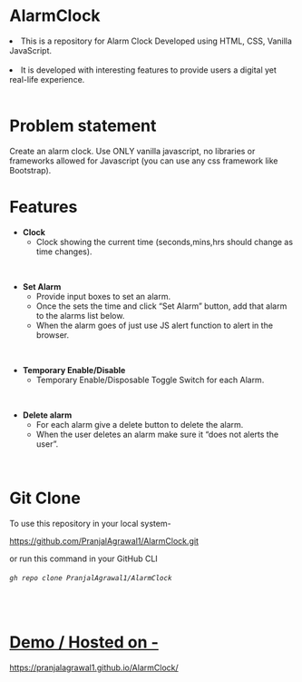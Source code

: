 # AlarmClock

<li>This is a repository for Alarm Clock Developed using HTML, CSS, Vanilla JavaScript.</li>
<br>
<li> It is developed with interesting features to provide users a digital yet real-life experience.</li>
<br>


# Problem statement
Create an alarm clock. Use ONLY vanilla javascript, no libraries or frameworks allowed for Javascript (you can use any css framework like Bootstrap).
<br>


# Features

- <b>Clock</b>
   - Clock showing the current time (seconds,mins,hrs should change as time changes).
<br>
  

- <b>Set Alarm</b> 
  - Provide input boxes to set an alarm.
  - Once the sets the time and click “Set Alarm” button, add that alarm to the alarms list below.
  - When the alarm goes of just use JS alert function to alert in the browser.
<br>
 
  
- <b> Temporary Enable/Disable </b>
  - Temporary Enable/Disposable Toggle Switch for each Alarm.
<br>
 
 
- <b>Delete alarm</b> 
  - For each alarm give a delete button to delete the alarm.
  - When the user deletes an alarm make sure it “does not alerts the user”.
<br>


# Git Clone
To use this repository in your local system-

<a href="https://github.com/PranjalAgrawal1/AlarmClock.git" target="_blank">https://github.com/PranjalAgrawal1/AlarmClock.git </a>

or run this command in your GitHub CLI

###### `gh repo clone PranjalAgrawal1/AlarmClock`
<br>



# <a href = "https://pranjalagrawal1.github.io/AlarmClock" target="_blank"> Demo / Hosted on - </a>
https://pranjalagrawal1.github.io/AlarmClock/

